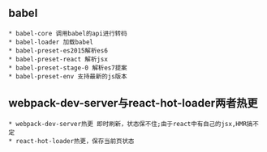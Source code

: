 ## babel
```
* babel-core 调用babel的api进行转码
* babel-loader 加载babel
* babel-preset-es2015解析es6
* babel-preset-react 解析jsx
* babel-preset-stage-0 解析es7提案
* babel-preset-env 支持最新的js版本
```

## webpack-dev-server与react-hot-loader两者热更
```
* webpack-dev-server热更 即时刷新，状态保不住;由于react中有自己的jsx,HMR搞不定
* react-hot-loader热更，保存当前页状态
```

